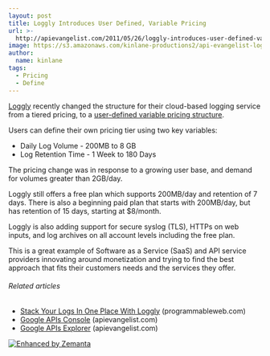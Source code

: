 ```yaml
---
layout: post
title: Loggly Introduces User Defined, Variable Pricing
url: >-
  http://apievangelist.com/2011/05/26/loggly-introduces-user-defined-variable-pricing/
image: https://s3.amazonaws.com/kinlane-productions2/api-evangelist-logos/api-evangelist-butterfly-vertical.png
author:
  name: kinlane
tags:
  - Pricing
  - Define
---
```

[Loggly](http://www.loggly.com/ "Loggly") recently changed the structure for their cloud-based logging service from a tiered pricing, to a [user-defined variable pricing structure](https://www.loggly.com/pricing/ "user-defined variable pricing structure").

Users can define their own pricing tier using two key variables:

*   Daily Log Volume - 200MB to 8 GB
*   Log Retention Time - 1 Week to 180 Days

The pricing change was in response to a growing user base, and demand for volumes greater than 2GB/day.

Loggly still offers a free plan which supports 200MB/day and retention of 7 days. There is also a beginning paid plan that starts with 200MB/day, but has retention of 15 days, starting at $8/month.

Loggly is also adding support for secure syslog (TLS), HTTPs on web inputs, and log archives on all account levels including the free plan.

This is a great example of Software as a Service (SaaS) and API service providers innovating around monetization and trying to find the best approach that fits their customers needs and the services they offer.

###### Related articles

*   [Stack Your Logs In One Place With Loggly](http://blog.programmableweb.com/2011/04/13/stack-your-logs-in-one-place-with-loggly/) (programmableweb.com)
*   [Google APIs Console](http://apievangelist.com/2011/05/21/google-apis-console/) (apievangelist.com)
*   [Google APIs Explorer](http://apievangelist.com/2011/05/21/google-apis-explorer/) (apievangelist.com)

[![Enhanced by Zemanta](http://img.zemanta.com/zemified_e.png?x-id=abef6d1a-2e11-48df-8c7d-b5c98bd91b77)](http://www.zemanta.com/ "Enhanced by Zemanta")